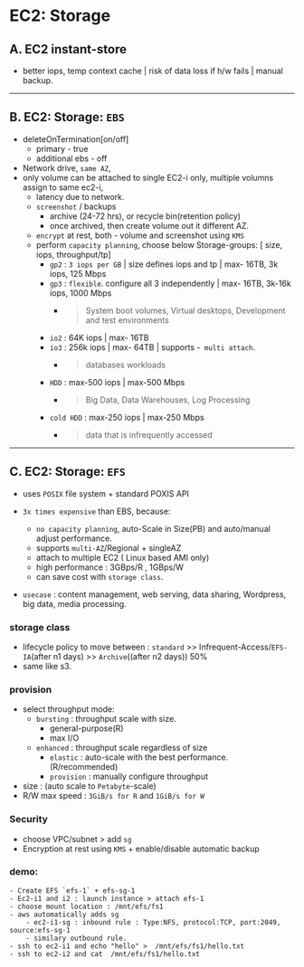 # EC2: Storage
## A. EC2 instant-store
- better iops, temp context cache | risk of data loss if h/w fails | manual backup.

---
## B. EC2: Storage: `EBS`
- deleteOnTermination[on/off]
  - primary - true
  - additional ebs - off
- Network drive, `same AZ`,
- only volume can be attached to single EC2-i only, multiple volumns assign to same ec2-i,
    - latency due to network.
    - `screenshot` / backups
        - archive (24-72 hrs),  or recycle bin(retention policy)
        - once archived, then create volume out it different AZ.
    - `encrypt` at rest, both - volume and screenshot using `KMS`
    - perform `capacity planning`, choose below Storage-groups: [ size, iops, throughput/tp]
        - `gp2` : `3 iops per GB` | size defines iops and tp | max- 16TB,    3k  iops, 125 Mbps
        - `gp3` : `flexible`. configure all 3 independently |  max- 16TB, 3k-16k iops, 1000 Mbps
            - > System boot volumes, Virtual desktops, Development and test environments
        - `io2` : 64K iops | max- 16TB
        - `io3` : 256k iops | max- 64TB | supports -` multi attach`.
            - > databases workloads
        - `HDD` :  max-500 iops | max-500 Mbps
            - > Big Data, Data Warehouses, Log Processing
        - `cold HDD` : max-250 iops | max-250 Mbps
            - > data that is infrequently accessed

---
## C. EC2: Storage: `EFS`
- uses `POSIX` file system + standard POXIS API
- `3x times expensive` than EBS, because:
  - `no capacity planning`, auto-Scale in Size(PB) and auto/manual adjust performance.
  - supports `multi-AZ`/Regional +  singleAZ
  - attach to multiple EC2 ( Linux based AMI only)
  - high performance : 3GBps/R , 1GBps/W
  - can save cost with `storage class`.

- `usecase` :  content management, web serving, data sharing, Wordpress, big data, media processing.
    
### storage class
- lifecycle policy to move between : `standard` >> Infrequent-Access/`EFS-IA`(after n1 days) >> `Archive`((after n2 days)) 50%
- same like s3.

### provision
- select throughput mode:
  - `bursting` : throughput scale with size.
    - general-purpose(R)
    - max I/O 
  - `enhanced` : throughput scale regardless of size
    - `elastic` : auto-scale with the best performance. (R/recommended)
    - `provision` :  manually configure throughput
-  size : (auto scale to `Petabyte`-scale)
-  R/W max speed : `3GiB/s for R` and `1GiB/s for W`

### Security
- choose VPC/subnet >  add `sg`
- Encryption at rest using `KMS` + enable/disable automatic backup

### demo:
  ```
  - Create EFS `efs-1` + efs-sg-1
  - Ec2-i1 and i2 : launch instance > attach efs-1
  - choose mount location : /mnt/efs/fs1
  - aws automatically adds sg
      - ec2-i1-sg : inbound rule : Type:NFS, protocol:TCP, port:2049, source:efs-sg-1
      - similary outbound rule.
  - ssh to ec2-i1 and echo "hello" >  /mnt/efs/fs1/hello.txt
  - ssh to ec2-i2 and cat  /mnt/efs/fs1/hello.txt
  ```
